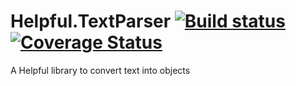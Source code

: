 # Helpful.TextParser [![Build status](https://ci.appveyor.com/api/projects/status/el19jp2ayd9ssg3n?svg=true)](https://ci.appveyor.com/project/RonaldMarrou/helpful-textparser) [![Coverage Status](https://coveralls.io/repos/github/RonaldMarrou/Helpful.TextParser/badge.svg?branch=master)](https://coveralls.io/github/RonaldMarrou/Helpful.TextParser?branch=master)
A Helpful library to convert text into objects
